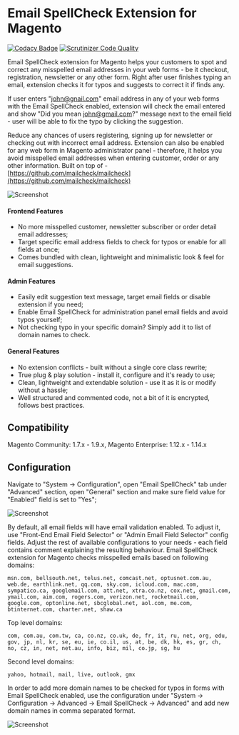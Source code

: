 # Email SpellCheck Extension for Magento

[![Codacy Badge](https://api.codacy.com/project/badge/Grade/c986d867796b40d1b1a8f9a6247db430)](https://www.codacy.com/app/raivis_vitols/magento-email-spellcheck)
[![Scrutinizer Code Quality](https://scrutinizer-ci.com/g/raivis-vitols/magento-email-spellcheck/badges/quality-score.png?b=master)](https://scrutinizer-ci.com/g/raivis-vitols/magento-email-spellcheck/?branch=master)

Email SpellCheck extension for Magento helps your customers to spot and correct any misspelled email addresses in your web forms - be it checkout, registration, newsletter or any other form. Right after user finishes typing an email, extension checks it for typos and suggests to correct it if finds any.

If user enters "john@gnail.com" email address in any of your web forms with the Email SpellCheck enabled, extension will check the email entered and show "Did you mean john@gmail.com?" message next to the email field - user will be able to fix the typo by clicking the suggestion.

Reduce any chances of users registering, signing up for newsletter or checking out with incorrect email address. Extension can also be enabled for any web form in Magento administrator panel - therefore, it helps you avoid misspelled email addresses when entering customer, order or any other information. Built on top of - [https://github.com/mailcheck/mailcheck](https://github.com/mailcheck/mailcheck)

![Screenshot](http://i.imgur.com/XSXANKK.jpg)

#### Frontend Features

- No more misspelled customer, newsletter subscriber or order detail email addresses;
- Target specific email address fields to check for typos or enable for all fields at once;
- Comes bundled with clean, lightweight and minimalistic look & feel for email suggestions.

#### Admin Features

- Easily edit suggestion text message, target email fields or disable extension if you need;
- Enable Email SpellCheck for administration panel email fields and avoid typos yourself;
- Not checking typo in your specific domain? Simply add it to list of domain names to check.

#### General Features
- No extension conflicts - built without a single core class rewrite;
- True plug & play solution - install it, configure and it's ready to use;
- Clean, lightweight and extendable solution - use it as it is or modify without a hassle;
- Well structured and commented code, not a bit of it is encrypted, follows best practices.

## Compatibility
Magento Community: 1.7.x - 1.9.x, Magento Enterprise: 1.12.x - 1.14.x

## Configuration
Navigate to "System -> Configuration", open "Email SpellCheck" tab under "Advanced" section, open "General" section and make sure field value for "Enabled" field is set to "Yes";

![Screenshot](http://i.imgur.com/Q0Q5bYF.jpg)

By default, all email fields will have email validation enabled. To adjust it, use "Front-End Email Field Selector" or "Admin Email Field Selector" config fields. Adjust the rest of available configurations to your needs - each field contains comment explaining the resulting behaviour. Email SpellCheck extension for Magento checks misspelled emails based on following domains:
```
msn.com, bellsouth.net, telus.net, comcast.net, optusnet.com.au, web.de, earthlink.net, qq.com, sky.com, icloud.com, mac.com, sympatico.ca, googlemail.com, att.net, xtra.co.nz, cox.net, gmail.com, ymail.com, aim.com, rogers.com, verizon.net, rocketmail.com, google.com, optonline.net, sbcglobal.net, aol.com, me.com, btinternet.com, charter.net, shaw.ca
```

Top level domains:
```
com, com.au, com.tw, ca, co.nz, co.uk, de, fr, it, ru, net, org, edu, gov, jp, nl, kr, se, eu, ie, co.il, us, at, be, dk, hk, es, gr, ch, no, cz, in, net, net.au, info, biz, mil, co.jp, sg, hu
```

Second level domains:
```
yahoo, hotmail, mail, live, outlook, gmx
```

In order to add more domain names to be checked for typos in forms with Email SpellCheck enabled, use the configuration under "System -> Configuration -> Advanced -> Email SpellCheck -> Advanced" and add new domain names in comma separated format.

![Screenshot](http://i.imgur.com/4hSnPE1.jpg)
